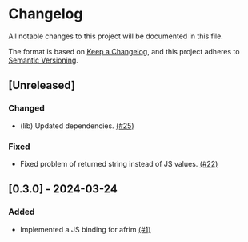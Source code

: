 # Changelog

All notable changes to this project will be documented in this file.

The format is based on [Keep a Changelog](https://keepachangelog.com/en/1.1.0),
and this project adheres to [Semantic Versioning](https://semver.org/spec/v2.0.0.html).

## [Unreleased]

### Changed

- (lib) Updated dependencies. [(#25)](https://github.com/pythonbrad/afrim-js/pull/25)

### Fixed
- Fixed problem of returned string instead of JS values. [(#22)](https://github.com/pythonbrad/afrim-js/pull/22)

## [0.3.0] - 2024-03-24

### Added

- Implemented a JS binding for afrim [(#1)](https://github.com/pythonbrad/afrim-js/pull/1)
